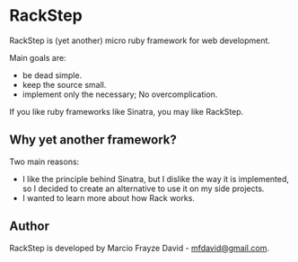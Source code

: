 # RackStep

RackStep is (yet another) micro ruby framework for web development. 

Main goals are:
- be dead simple.
- keep the source small.
- implement only the necessary; No overcomplication.

If you like ruby frameworks like Sinatra, you may like RackStep.

## Why yet another framework?

Two main reasons:
- I like the principle behind Sinatra, but I dislike the way it is implemented, so I decided to create an alternative to use it on my side projects.
- I wanted to learn more about how Rack works.

## Author

RackStep is developed by Marcio Frayze David - mfdavid@gmail.com.
